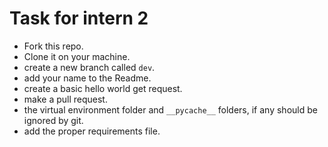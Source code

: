 # Task for intern 2

- Fork this repo.
- Clone it on your machine.
- create a new branch called `dev`.
- add your name to the Readme.
- create a basic hello world get request.
- make a pull request.
- the virtual environment folder and `__pycache__` folders, if any should be ignored by git.
- add the proper requirements file.
